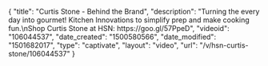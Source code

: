 {
    "title": "Curtis Stone - Behind the Brand",
    "description": "Turning the every day into gourmet! Kitchen Innovations to simplify prep and make cooking fun.\nShop Curtis Stone at HSN: https:\/\/goo.gl\/57PpeD",
    "videoid": "106044537",
    "date_created": "1500580566",
    "date_modified": "1501682017",
    "type": "captivate",
    "layout": "video",
    "url": "\/v\/hsn-curtis-stone\/106044537"
}